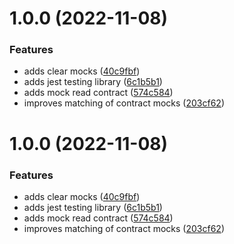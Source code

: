 # 1.0.0 (2022-11-08)


### Features

* adds clear mocks ([40c9fbf](https://github.com/Byont-Ventures/mocketh/commit/40c9fbf9abbdb372feac568a295e87775b159a71))
* adds jest testing library ([6c1b5b1](https://github.com/Byont-Ventures/mocketh/commit/6c1b5b18602f19eb643dc5d65c77673b8692f800))
* adds mock read contract ([574c584](https://github.com/Byont-Ventures/mocketh/commit/574c584d6ee51d159a7a2a10136f5373efb1f810))
* improves matching of contract mocks ([203cf62](https://github.com/Byont-Ventures/mocketh/commit/203cf62d6859d55fc848f0e2ea516519e2b177ef))

# 1.0.0 (2022-11-08)

### Features

- adds clear mocks ([40c9fbf](https://github.com/Byont-Ventures/mocketh/commit/40c9fbf9abbdb372feac568a295e87775b159a71))
- adds jest testing library ([6c1b5b1](https://github.com/Byont-Ventures/mocketh/commit/6c1b5b18602f19eb643dc5d65c77673b8692f800))
- adds mock read contract ([574c584](https://github.com/Byont-Ventures/mocketh/commit/574c584d6ee51d159a7a2a10136f5373efb1f810))
- improves matching of contract mocks ([203cf62](https://github.com/Byont-Ventures/mocketh/commit/203cf62d6859d55fc848f0e2ea516519e2b177ef))
